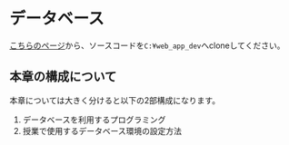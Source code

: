 # データベース

[こちらのページ]()から、ソースコードを`C:¥web_app_dev`へcloneしてください。

## 本章の構成について

本章については大きく分けると以下の2部構成になります。

1. データベースを利用するプログラミング
2. 授業で使用するデータベース環境の設定方法
